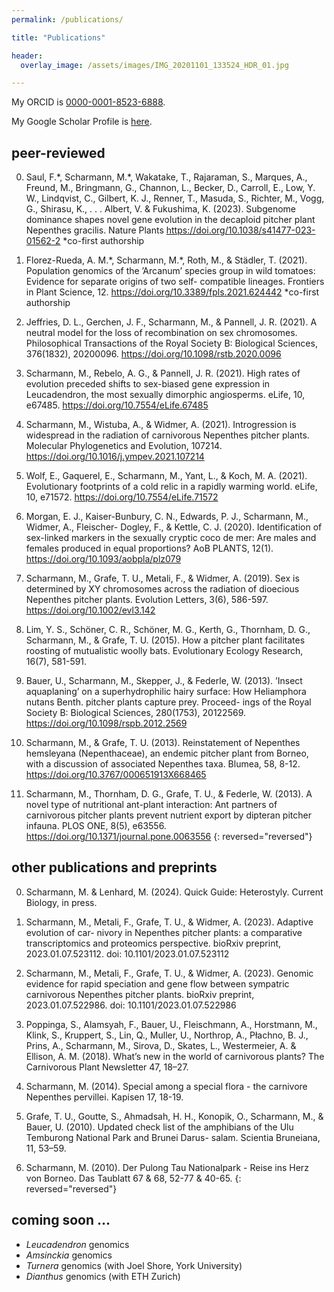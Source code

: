 ```yaml
---
permalink: /publications/

title: "Publications"

header:
  overlay_image: /assets/images/IMG_20201101_133524_HDR_01.jpg

---
```



My ORCID is [0000-0001-8523-6888](https://orcid.org/0000-0001-8523-6888).

My Google Scholar Profile is [here](https://scholar.google.com/citations?user=54kSTFkAAAAJ&hl=en).

## peer-reviewed

0. Saul, F.\*, Scharmann, M.\*, Wakatake, T., Rajaraman, S., Marques, A., Freund, M., Bringmann, G., Channon, L., Becker, D., Carroll, E., Low, Y. W., Lindqvist, C., Gilbert, K. J., Renner, T., Masuda, S., Richter, M., Vogg, G., Shirasu, K., . . . Albert, V. & Fukushima, K. (2023). Subgenome dominance shapes novel gene evolution in the decaploid pitcher plant Nepenthes gracilis. Nature Plants https://doi.org/10.1038/s41477-023-01562-2
 \*co-first authorship 

0. Florez-Rueda, A. M.\*, Scharmann, M.\*, Roth, M., & Städler, T. (2021). Population genomics of the ’Arcanum’ species group in wild tomatoes: Evidence for separate origins of two self- compatible lineages. Frontiers in Plant Science, 12. https://doi.org/10.3389/fpls.2021.624442
 \*co-first authorship 

0. Jeffries, D. L., Gerchen, J. F., Scharmann, M., & Pannell, J. R. (2021). A neutral model for the loss of recombination on sex chromosomes. Philosophical Transactions of the Royal Society B: Biological Sciences, 376(1832), 20200096. https://doi.org/10.1098/rstb.2020.0096

0. Scharmann, M., Rebelo, A. G., & Pannell, J. R. (2021). High rates of evolution preceded shifts to sex-biased gene expression in Leucadendron, the most sexually dimorphic angiosperms. eLife, 10, e67485. https://doi.org/10.7554/eLife.67485

0. Scharmann, M., Wistuba, A., & Widmer, A. (2021). Introgression is widespread in the radiation of carnivorous Nepenthes pitcher plants. Molecular Phylogenetics and Evolution, 107214. https://doi.org/10.1016/j.ympev.2021.107214

0. Wolf, E., Gaquerel, E., Scharmann, M., Yant, L., & Koch, M. A. (2021). Evolutionary footprints of a cold relic in a rapidly warming world. eLife, 10, e71572. https://doi.org/10.7554/eLife.71572

0. Morgan, E. J., Kaiser-Bunbury, C. N., Edwards, P. J., Scharmann, M., Widmer, A., Fleischer- Dogley, F., & Kettle, C. J. (2020). Identification of sex-linked markers in the sexually cryptic coco de mer: Are males and females produced in equal proportions? AoB PLANTS, 12(1). https://doi.org/10.1093/aobpla/plz079

0. Scharmann, M., Grafe, T. U., Metali, F., & Widmer, A. (2019). Sex is determined by XY chromosomes across the radiation of dioecious Nepenthes pitcher plants. Evolution Letters, 3(6), 586-597. https://doi.org/10.1002/evl3.142

0. Lim, Y. S., Schöner, C. R., Schöner, M. G., Kerth, G., Thornham, D. G., Scharmann, M., & Grafe, T. U. (2015). How a pitcher plant facilitates roosting of mutualistic woolly bats. Evolutionary Ecology Research, 16(7), 581-591.

0. Bauer, U., Scharmann, M., Skepper, J., & Federle, W. (2013). ’Insect aquaplaning’ on a superhydrophilic hairy surface: How Heliamphora nutans Benth. pitcher plants capture prey. Proceed- ings of the Royal Society B: Biological Sciences, 280(1753), 20122569. https://doi.org/10.1098/rspb.2012.2569

0. Scharmann, M., & Grafe, T. U. (2013). Reinstatement of Nepenthes hemsleyana (Nepenthaceae), an endemic pitcher plant from Borneo, with a discussion of associated Nepenthes taxa. Blumea, 58, 8-12. https://doi.org/10.3767/000651913X668465

0. Scharmann, M., Thornham, D. G., Grafe, T. U., & Federle, W. (2013). A novel type of nutritional ant-plant interaction: Ant partners of carnivorous pitcher plants prevent nutrient export by dipteran pitcher infauna. PLOS ONE, 8(5), e63556. https://doi.org/10.1371/journal.pone.0063556
{: reversed="reversed"}


## other publications and preprints
0. Scharmann, M. & Lenhard, M. (2024). Quick Guide: Heterostyly. Current Biology, in press.

0. Scharmann, M., Metali, F., Grafe, T. U., & Widmer, A. (2023). Adaptive evolution of car- nivory in Nepenthes pitcher plants: a comparative transcriptomics and proteomics perspective. bioRxiv preprint, 2023.01.07.523112. doi: 10.1101/2023.01.07.523112

0. Scharmann, M., Metali, F., Grafe, T. U., & Widmer, A. (2023). Genomic evidence for rapid speciation and gene flow between sympatric carnivorous Nepenthes pitcher plants. bioRxiv preprint, 2023.01.07.522986. doi: 10.1101/2023.01.07.522986

0. Poppinga, S., Alamsyah, F., Bauer, U., Fleischmann, A., Horstmann, M., Klink, S., Kruppert, S., Lin, Q., Muller, U., Northrop, A., Płachno, B. J., Prins, A., Scharmann, M., Sirova, D., Skates, L., Westermeier, A. & Ellison, A. M. (2018). What’s new in the world of carnivorous plants? The Carnivorous Plant Newsletter 47, 18–27.

0. Scharmann, M. (2014). Special among a special flora - the carnivore Nepenthes pervillei. Kapisen 17, 18-19.

0. Grafe, T. U., Goutte, S., Ahmadsah, H. H., Konopik, O., Scharmann, M., & Bauer, U. (2010). Updated check list of the amphibians of the Ulu Temburong National Park and Brunei Darus- salam. Scientia Bruneiana, 11, 53–59.

0. Scharmann, M. (2010). Der Pulong Tau Nationalpark - Reise ins Herz von Borneo. Das Taublatt 67 & 68, 52-77 & 40-65.
{: reversed="reversed"}

## coming soon ...
- *Leucadendron* genomics
- *Amsinckia* genomics
- *Turnera* genomics (with Joel Shore, York University)
- *Dianthus* genomics (with ETH Zurich)



